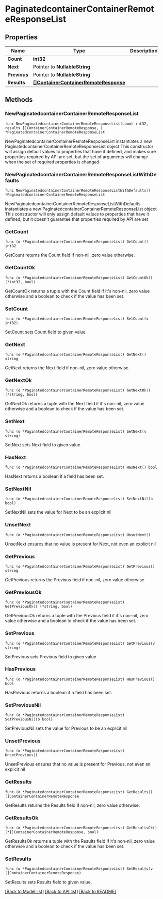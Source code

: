 # PaginatedcontainerContainerRemoteResponseList

## Properties

Name | Type | Description | Notes
------------ | ------------- | ------------- | -------------
**Count** | **int32** |  | 
**Next** | Pointer to **NullableString** |  | [optional] 
**Previous** | Pointer to **NullableString** |  | [optional] 
**Results** | [**[]ContainerContainerRemoteResponse**](ContainerContainerRemoteResponse.md) |  | 

## Methods

### NewPaginatedcontainerContainerRemoteResponseList

`func NewPaginatedcontainerContainerRemoteResponseList(count int32, results []ContainerContainerRemoteResponse, ) *PaginatedcontainerContainerRemoteResponseList`

NewPaginatedcontainerContainerRemoteResponseList instantiates a new PaginatedcontainerContainerRemoteResponseList object
This constructor will assign default values to properties that have it defined,
and makes sure properties required by API are set, but the set of arguments
will change when the set of required properties is changed

### NewPaginatedcontainerContainerRemoteResponseListWithDefaults

`func NewPaginatedcontainerContainerRemoteResponseListWithDefaults() *PaginatedcontainerContainerRemoteResponseList`

NewPaginatedcontainerContainerRemoteResponseListWithDefaults instantiates a new PaginatedcontainerContainerRemoteResponseList object
This constructor will only assign default values to properties that have it defined,
but it doesn't guarantee that properties required by API are set

### GetCount

`func (o *PaginatedcontainerContainerRemoteResponseList) GetCount() int32`

GetCount returns the Count field if non-nil, zero value otherwise.

### GetCountOk

`func (o *PaginatedcontainerContainerRemoteResponseList) GetCountOk() (*int32, bool)`

GetCountOk returns a tuple with the Count field if it's non-nil, zero value otherwise
and a boolean to check if the value has been set.

### SetCount

`func (o *PaginatedcontainerContainerRemoteResponseList) SetCount(v int32)`

SetCount sets Count field to given value.


### GetNext

`func (o *PaginatedcontainerContainerRemoteResponseList) GetNext() string`

GetNext returns the Next field if non-nil, zero value otherwise.

### GetNextOk

`func (o *PaginatedcontainerContainerRemoteResponseList) GetNextOk() (*string, bool)`

GetNextOk returns a tuple with the Next field if it's non-nil, zero value otherwise
and a boolean to check if the value has been set.

### SetNext

`func (o *PaginatedcontainerContainerRemoteResponseList) SetNext(v string)`

SetNext sets Next field to given value.

### HasNext

`func (o *PaginatedcontainerContainerRemoteResponseList) HasNext() bool`

HasNext returns a boolean if a field has been set.

### SetNextNil

`func (o *PaginatedcontainerContainerRemoteResponseList) SetNextNil(b bool)`

 SetNextNil sets the value for Next to be an explicit nil

### UnsetNext
`func (o *PaginatedcontainerContainerRemoteResponseList) UnsetNext()`

UnsetNext ensures that no value is present for Next, not even an explicit nil
### GetPrevious

`func (o *PaginatedcontainerContainerRemoteResponseList) GetPrevious() string`

GetPrevious returns the Previous field if non-nil, zero value otherwise.

### GetPreviousOk

`func (o *PaginatedcontainerContainerRemoteResponseList) GetPreviousOk() (*string, bool)`

GetPreviousOk returns a tuple with the Previous field if it's non-nil, zero value otherwise
and a boolean to check if the value has been set.

### SetPrevious

`func (o *PaginatedcontainerContainerRemoteResponseList) SetPrevious(v string)`

SetPrevious sets Previous field to given value.

### HasPrevious

`func (o *PaginatedcontainerContainerRemoteResponseList) HasPrevious() bool`

HasPrevious returns a boolean if a field has been set.

### SetPreviousNil

`func (o *PaginatedcontainerContainerRemoteResponseList) SetPreviousNil(b bool)`

 SetPreviousNil sets the value for Previous to be an explicit nil

### UnsetPrevious
`func (o *PaginatedcontainerContainerRemoteResponseList) UnsetPrevious()`

UnsetPrevious ensures that no value is present for Previous, not even an explicit nil
### GetResults

`func (o *PaginatedcontainerContainerRemoteResponseList) GetResults() []ContainerContainerRemoteResponse`

GetResults returns the Results field if non-nil, zero value otherwise.

### GetResultsOk

`func (o *PaginatedcontainerContainerRemoteResponseList) GetResultsOk() (*[]ContainerContainerRemoteResponse, bool)`

GetResultsOk returns a tuple with the Results field if it's non-nil, zero value otherwise
and a boolean to check if the value has been set.

### SetResults

`func (o *PaginatedcontainerContainerRemoteResponseList) SetResults(v []ContainerContainerRemoteResponse)`

SetResults sets Results field to given value.



[[Back to Model list]](../README.md#documentation-for-models) [[Back to API list]](../README.md#documentation-for-api-endpoints) [[Back to README]](../README.md)


